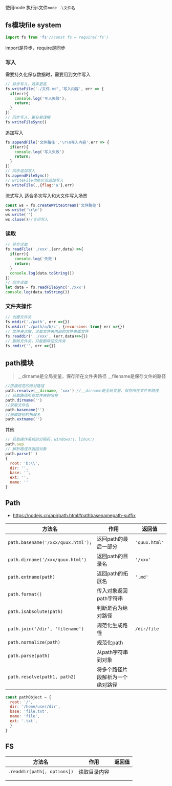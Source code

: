 使用node 执行js文件`node .\文件名`

## fs模块file system

```js
import fs from 'fs'//const fs = require('fs')
```

import是异步，require是同步

### 写入

需要持久化保存数据时，需要用到文件写入

```js
// 异步写入，效率更高
fs.writeFile('./文件.md','写入内容', err => {
  if(err){
    console.log('写入失败');
    return;
  }
})
// 同步写入，更容易理解
fs.writeFileSync()
```



追加写入

```js
fs.appendFile('文件路径','\r\n写入内容',err => {
  if(err){
    console.log('写入失败')
    return;
  }
})
// 同步追加写入
fs.appendFileSync()
// writeFile也能实现追加写入
fs.writeFile(,,{flag:'a'},err)
```



流式写入
适合多次写入和大文件写入场景

```js
const ws = fs.createWriteStream('文件路径')
ws.write('\r\n')
ws.write('')
ws.close()//关闭写入
```

###  读取

```js
// 异步读取
fs.readFile('./xxx',(err,data) =>{
  if(err){
    console.log('失败')
    return;
  }
  console.log(data.toString())
})
// 同步读取
let data = fs.readFileSync('./xxx')
console.log(data.toString())
```

### 文件夹操作

```js
// 创建文件夹
fs.mkdir('./path', err =>{})
fs.mkdir('./path/a/b/c', {recursive: true} err =>{})
// 文件夹读取，读取文件夹内部的文件夹或文件
fs.readdir('../xxx', (err,data)=>{})
// 删除文件夹，只能删除空文件夹
fs.rmdir('', err =>{})
```



## path模块

> \_\_dirname是全局变量，保存所在文件夹路径
> \_\_filename是保存文件的路径

```js
//拼接规范的绝对路径
path.resolve(__dirname, 'xxx') //__dirname是全局变量，保存所在文件夹路径
// 获取路径所在文件夹的名称
path.dirname('')
//获取文件名
path.basename('')
//获取路径的拓展名
path.extname('')
```



其他

```js
// 获取操作系统的分隔符，windows:\，linux:/
path.sep
// 解析路径并返回对象
path.parse('')
{
  root: 'D:\\',
  dir: '',
  base: '',
  ext: '',
  name: ''
}
```

## Path

- https://nodejs.cn/api/path.html#pathbasenamepath-suffix

| 方法名                             | 作用                             | 返回值        |
| ---------------------------------- | -------------------------------- | ------------- |
| `path.basename('/xxx/quux.html');` | 返回path的最后一部分             | `'quux.html'` |
| ``path.dirname('/xxx/quux.html')`` | 返回path的目录名                 | `'/xxx'`      |
| `path.extname(path)`               | 返回path的拓展名                 | `'.md'`       |
| `path.format()`                    | 传入对象返回path字符串           |               |
| ``path.isAbsolute(path)``          | 判断是否为绝对路径               |               |
| `path.join('/dir', 'filename')`    | 规范化生成路径                   | `/dir/file`   |
| `path.normalize(path)`             | 规范化path                       |               |
| ``path.parse(path)``               | 从path字符串到对象               |               |
| `path.resolve(path1, path2)`       | 将多个路径片段解析为一个绝对路径 |               |

```js
const pathObject = {
  root: '/',
  dir: '/home/user/dir',
  base: 'file.txt',
  name: 'file',
  ext: '.txt',
  } 
}
```



## FS

| 方法名                        | 作用         | 返回值 |
| ----------------------------- | ------------ | ------ |
| ``.readdir(path[, options])`` | 读取目录内容 |        |
|                               |              |        |
|                               |              |        |

